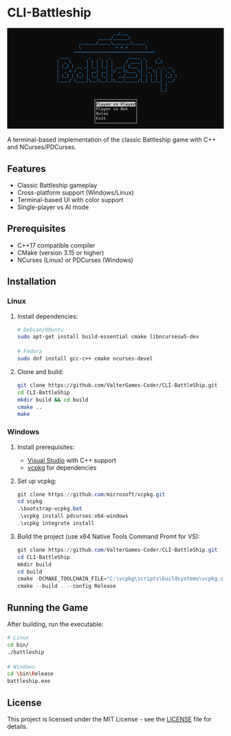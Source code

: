# CLI-Battleship

![Battleship Game Screenshot](battleship.png)

A terminal-based implementation of the classic Battleship game with C++ and NCurses/PDCurses.

## Features

- Classic Battleship gameplay
- Cross-platform support (Windows/Linux)
- Terminal-based UI with color support
- Single-player vs AI mode

## Prerequisites

- C++17 compatible compiler
- CMake (version 3.15 or higher)
- NCurses (Linux) or PDCurses (Windows)

## Installation

### Linux

1. Install dependencies:
   ```bash
   # Debian/Ubuntu
   sudo apt-get install build-essential cmake libncursesw5-dev

   # Fedora
   sudo dnf install gcc-c++ cmake ncurses-devel
   ```

2. Clone and build:
   ```bash
   git clone https://github.com/ValterGames-Coder/CLI-BattleShip.git
   cd CLI-BattleShip
   mkdir build && cd build
   cmake ..
   make
   ```

### Windows

1. Install prerequisites:
   - [Visual Studio](https://visualstudio.microsoft.com/) with C++ support
   - [vcpkg](https://vcpkg.io/) for dependencies

2. Set up vcpkg:
   ```powershell
   git clone https://github.com/microsoft/vcpkg.git
   cd vcpkg
   .\bootstrap-vcpkg.bat
   .\vcpkg install pdcurses:x64-windows
   .\vcpkg integrate install
   ```

3. Build the project (use x64 Native Tools Command Promt for VS):
   ```powershell
   git clone https://github.com/ValterGames-Coder/CLI-BattleShip.git
   cd CLI-BattleShip
   mkdir build
   cd build
   cmake -DCMAKE_TOOLCHAIN_FILE="C:\vcpkg\scripts\buildsystems\vcpkg.cmake" ..
   cmake --build . --config Release
   ```

## Running the Game

After building, run the executable:

```bash
# Linux
cd bin/
./battleship

# Windows
cd \bin\Release
battleship.exe
```

## License

This project is licensed under the MIT License - see the [LICENSE](LICENSE) file for details.
